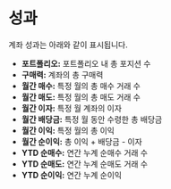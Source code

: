 # **성과**

계좌 성과는 아래와 같이 표시됩니다.
- **포트폴리오:** 포트폴리오 내 총 포지션 수
- **구매력:** 계좌의 총 구매력
- **월간 매수:** 특정 월의 총 매수 거래 수
- **월간 매도:** 특정 월의 총 매도 거래 수
- **월간 이자:** 특정 월 계좌의 이자
- **월간 배당금:** 특정 월 동안 수령한 총 배당금
- **월간 이익:** 특정 월의 총 이익
- **월간 순이익:** 총 이익 + 배당금 - 이자
- **YTD 순매수:** 연간 누계 순매수 거래 수
- **YTD 순매도:** 연간 누계 순매도 거래 수
- **YTD 순이익:** 연간 누계 순이익

